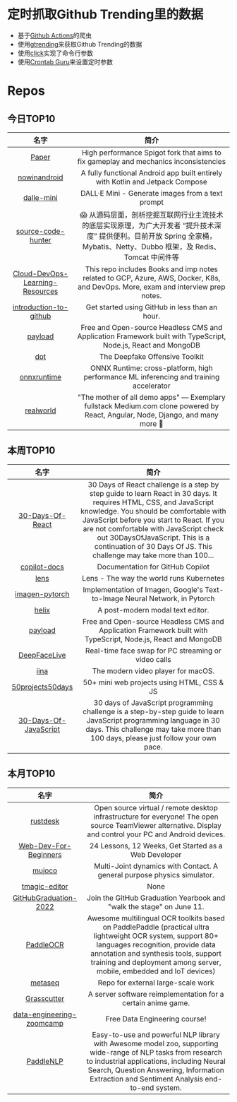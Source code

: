 # 定时抓取Github Trending里的数据
* 基于[Github Actions](https://docs.github.com/en/actions)的爬虫
* 使用[gtrending](https://github.com/hedythedev/gtrending)来获取Github Trending的数据
* 使用[click](https://github.com/pallets/click)实现了命令行参数
* 使用[Crontab Guru](https://crontab.guru/)来设置定时参数

# Repos
## 今日TOP10 
<!-- START OF DAILY_TOP10_REPOS -->
| 名字 | 简介 |
| :----: | :----: |
| [Paper](https://github.com/PaperMC/Paper) | High performance Spigot fork that aims to fix gameplay and mechanics inconsistencies |
| [nowinandroid](https://github.com/android/nowinandroid) | A fully functional Android app built entirely with Kotlin and Jetpack Compose |
| [dalle-mini](https://github.com/borisdayma/dalle-mini) | DALL·E Mini - Generate images from a text prompt |
| [source-code-hunter](https://github.com/doocs/source-code-hunter) | 😱 从源码层面，剖析挖掘互联网行业主流技术的底层实现原理，为广大开发者 “提升技术深度” 提供便利。目前开放 Spring 全家桶，Mybatis、Netty、Dubbo 框架，及 Redis、Tomcat 中间件等 |
| [Cloud-DevOps-Learning-Resources](https://github.com/ahmedtariq01/Cloud-DevOps-Learning-Resources) | This repo includes Books and imp notes related to GCP, Azure, AWS, Docker, K8s, and DevOps. More, exam and interview prep notes. |
| [introduction-to-github](https://github.com/skills/introduction-to-github) | Get started using GitHub in less than an hour. |
| [payload](https://github.com/payloadcms/payload) | Free and Open-source Headless CMS and Application Framework built with TypeScript, Node.js, React and MongoDB |
| [dot](https://github.com/sensity-ai/dot) | The Deepfake Offensive Toolkit |
| [onnxruntime](https://github.com/microsoft/onnxruntime) | ONNX Runtime: cross-platform, high performance ML inferencing and training accelerator |
| [realworld](https://github.com/gothinkster/realworld) | "The mother of all demo apps" — Exemplary fullstack Medium.com clone powered by React, Angular, Node, Django, and many more 🏅 |
<!-- END OF DAILY_TOP10_REPOS -->

## 本周TOP10
<!-- START OF WEEKLY_TOP10_REPOS -->
| 名字 | 简介 |
| :----: | :----: |
| [30-Days-Of-React](https://github.com/Asabeneh/30-Days-Of-React) | 30 Days of React challenge is a step by step guide to learn React in 30 days. It requires HTML, CSS, and JavaScript knowledge. You should be comfortable with JavaScript before you start to React. If you are not comfortable with JavaScript check out 30DaysOfJavaScript. This is a continuation of 30 Days Of JS. This challenge may take more than 100… |
| [copilot-docs](https://github.com/github/copilot-docs) | Documentation for GitHub Copilot |
| [lens](https://github.com/lensapp/lens) | Lens - The way the world runs Kubernetes |
| [imagen-pytorch](https://github.com/lucidrains/imagen-pytorch) | Implementation of Imagen, Google's Text-to-Image Neural Network, in Pytorch |
| [helix](https://github.com/helix-editor/helix) | A post-modern modal text editor. |
| [payload](https://github.com/payloadcms/payload) | Free and Open-source Headless CMS and Application Framework built with TypeScript, Node.js, React and MongoDB |
| [DeepFaceLive](https://github.com/iperov/DeepFaceLive) | Real-time face swap for PC streaming or video calls |
| [iina](https://github.com/iina/iina) | The modern video player for macOS. |
| [50projects50days](https://github.com/bradtraversy/50projects50days) | 50+ mini web projects using HTML, CSS & JS |
| [30-Days-Of-JavaScript](https://github.com/Asabeneh/30-Days-Of-JavaScript) | 30 days of JavaScript programming challenge is a step-by-step guide to learn JavaScript programming language in 30 days. This challenge may take more than 100 days, please just follow your own pace. |
<!-- END OF WEEKLY_TOP10_REPOS -->

## 本月TOP10
<!-- START OF MONTHLY_TOP10_REPOS -->
| 名字 | 简介 |
| :----: | :----: |
| [rustdesk](https://github.com/rustdesk/rustdesk) | Open source virtual / remote desktop infrastructure for everyone! The open source TeamViewer alternative. Display and control your PC and Android devices. |
| [Web-Dev-For-Beginners](https://github.com/microsoft/Web-Dev-For-Beginners) | 24 Lessons, 12 Weeks, Get Started as a Web Developer |
| [mujoco](https://github.com/deepmind/mujoco) | Multi-Joint dynamics with Contact. A general purpose physics simulator. |
| [tmagic-editor](https://github.com/Tencent/tmagic-editor) | None |
| [GitHubGraduation-2022](https://github.com/education/GitHubGraduation-2022) | Join the GitHub Graduation Yearbook and "walk the stage" on June 11. |
| [PaddleOCR](https://github.com/PaddlePaddle/PaddleOCR) | Awesome multilingual OCR toolkits based on PaddlePaddle (practical ultra lightweight OCR system, support 80+ languages recognition, provide data annotation and synthesis tools, support training and deployment among server, mobile, embedded and IoT devices) |
| [metaseq](https://github.com/facebookresearch/metaseq) | Repo for external large-scale work |
| [Grasscutter](https://github.com/Grasscutters/Grasscutter) | A server software reimplementation for a certain anime game. |
| [data-engineering-zoomcamp](https://github.com/DataTalksClub/data-engineering-zoomcamp) | Free Data Engineering course! |
| [PaddleNLP](https://github.com/PaddlePaddle/PaddleNLP) | Easy-to-use and powerful NLP library with Awesome model zoo, supporting wide-range of NLP tasks from research to industrial applications, including Neural Search, Question Answering, Information Extraction and Sentiment Analysis end-to-end system. |
<!-- END OF MONTHLY_TOP10_REPOS -->
